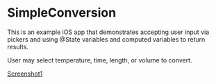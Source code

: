 # SimpleConversion

This is an example iOS app that demonstrates accepting user input via pickers and using @State variables and computed variables to return results. 

User may select temperature, time, length, or volume to convert. 

[Screenshot1](Images/Screen%20Shot%202022-11-10%20at%202.59.38%20PM)


